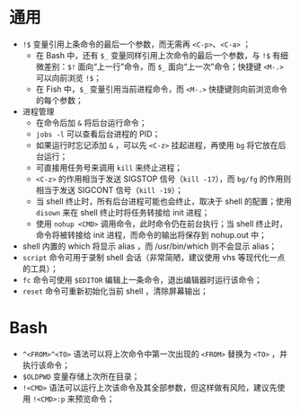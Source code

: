 # 通用

* `!$` 变量引用上条命令的最后一个参数，而无需再 `<C-p>`、`<C-a>` ；
	* 在 Bash 中，还有 `$_` 变量同样引用上次命令的最后一个参数，与 `!$` 有细微差别：`$!` 面向“上一行”命令，而 `$_` 面向“上一次”命令；快捷键 `<M-.>` 可以向前浏览 `!$`；
	* 在 Fish 中，`$_` 变量引用当前进程命令，而 `<M-.>` 快捷键则向前浏览命令的每个参数；
* 进程管理
	* 在命令后加 `&` 将后台运行命令；
	* `jobs -l` 可以查看后台进程的 PID；
	* 如果运行时忘记添加 `&` ，可以先 `<C-z>` 挂起进程，再使用 `bg` 将它放在后台运行；
	* 可直接用任务号来调用 `kill` 来终止进程；
	* `<C-z>` 的作用相当于发送 SIGSTOP 信号（`kill -17`），而 `bg/fg` 的作用则相当于发送 SIGCONT 信号（`kill -19`）；
	* 当 shell 终止时，所有后台进程可能也会终止，取决于 shell 的配置；使用 `disown` 来在 shell 终止时将任务转接给 init 进程；
	* 使用 `nohup <CMD>` 调用命令，此时命令仍在前台执行；当 shell 终止时，命令将被转接给 init 进程，而命令的输出将保存到 nohup.out 中；
* shell 内置的 which 将显示 alias ，而 /usr/bin/which 则不会显示 alias；
* `script` 命令可用于录制 shell 会话（非常简陋，建议使用 vhs 等现代化一点的工具）；
* `fc` 命令可使用 `$EDITOR` 编辑上一条命令，退出编辑器时运行该命令；
* `reset` 命令可重新初始化当前 shell ，清除屏幕输出；

# Bash

* `^<FROM>^<TO>` 语法可以将上次命令中第一次出现的 `<FROM>` 替换为 `<TO>` ，并执行该命令；
* `$OLDPWD` 变量存储上次所在目录；
* `!<CMD>` 语法可以运行上次该命令及其全部参数，但这样做有风险，建议先使用 `!<CMD>:p` 来预览命令；